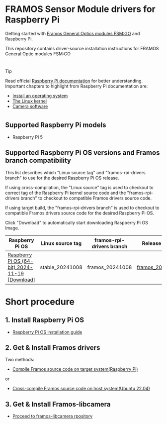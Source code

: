 # FRAMOS Sensor Module drivers for Raspberry Pi

Getting started with [Framos General Optics modules FSM:GO](https://www.framos.com/en/fsmgo?utm_source=google&utm_medium=cpc&utm_campaign=FSM-GO_Product_Launch_2024) and Raspberry Pi.

This repository contains driver-source installation instructions for FRAMOS General Optic modules FSM:GO
#
> [!TIP]
> Read official [Raspberry Pi documentation](https://www.raspberrypi.com/documentation/) for better understanding. Important chapters to highlight from Raspberry Pi documentation are:
> - [Install an operating system](https://www.raspberrypi.com/documentation/computers/getting-started.html#installing-the-operating-system)
> - [The Linux kernel](https://www.raspberrypi.com/documentation/computers/linux_kernel.html)
> - [Camera software](https://www.raspberrypi.com/documentation/computers/camera_software.html)
#
## Supported Raspberry Pi models

- Raspberry Pi 5

## Supported Raspberry Pi OS versions and Framos branch compatibility

This list describes which "Linux source tag" and "framos-rpi-drivers branch" to use for the desired Raspberry Pi OS release.

If using cross-compilation, the "Linux source" tag is used to checkout to correct tag of the Raspberry Pi kernel source code and the "framos-rpi-drivers branch" to checkout to compatible Framos drivers source code.

If using target build, the "framos-rpi-drivers branch" is used to checkout to compatible Framos drivers source code for the desired Raspberry Pi OS.

Click "Download" to automatically start downloading Raspberry Pi OS Image.

|Raspberry Pi OS|Linux source tag|framos-rpi-drivers branch|Release notes|
|-|-|-|-|
|[Raspberry Pi OS (64-bit) 2024-11-19](https://downloads.raspberrypi.com/raspios_arm64/images/raspios_arm64-2024-11-19/) [[Download]](https://downloads.raspberrypi.com/raspios_arm64/images/raspios_arm64-2024-11-19/2024-11-19-raspios-bookworm-arm64.img.xz)|stable_20241008|framos_20241008|[framos_20241008]()|


# Short procedure

## 1. Install Raspberry Pi OS

- [Raspberry Pi OS installation guide]()

## 2. Get & Install Framos drivers

Two methods:
- [Compile Framos source code on target system(Raspberry Pi)]()

or

- [Cross-compile Framos source code on host system(Ubuntu 22.04)]()

## 3. Get & Install Framos-libcamera

- [Proceed to framos-libcamera rpository]()
